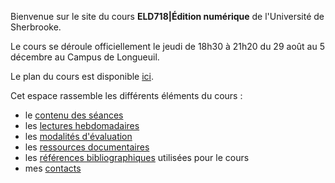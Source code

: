 
Bienvenue sur le site du cours **ELD718|Édition numérique** de l'Université de Sherbrooke.

Le cours se déroule officiellement le jeudi de 18h30 à 21h20 du 29 août au 5 décembre au Campus de Longueuil. 

Le plan du cours est disponible [ici](./doc/ELD718.pdf).

Cet espace rassemble les différents éléments du cours : 

- le [contenu des séances](seances)
- les [lectures hebdomadaires](lectures)
- les [modalités d'évaluation](modalites)
- les [ressources documentaires](documentation)
- les [références bibliographiques](https://www.zotero.org/groups/5435201/eld-/library) utilisées pour le cours
- mes [contacts](contact)

